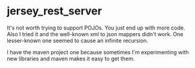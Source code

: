jersey_rest_server
==================
It's not worth trying to support POJOs. You just end up with more code. Also I tried it and the well-known xml to json mappers didn't work. One lesser-known one seemed to cause an infinite recursion.

I have the maven project one because sometimes I'm experimenting with new libraries and maven makes it easy to get them.

